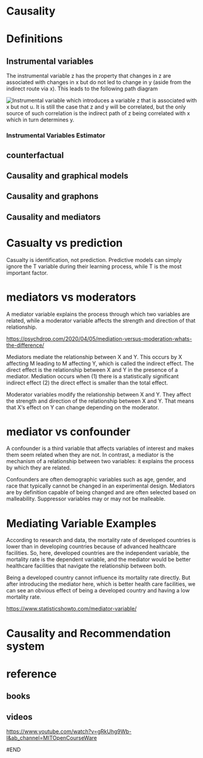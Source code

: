 # Causality

# Definitions

## Instrumental variables
The instrumental variable z has the property that changes in
z are associated with changes in x but do not led to change in y (aside from the
indirect route via x). This leads to the following path diagram

![Instrumental variable](pics/instrumental?raw=true "Instrumental variable")
which introduces a variable z that is associated with x but not u. It is still the case
that z and y will be correlated, but the only source of such correlation is the indirect
path of z being correlated with x which in turn determines y.



### Instrumental Variables Estimator



## counterfactual


## Causality and graphical models


## Causality and graphons


## Causality and mediators


# Casualty vs prediction
Casualty is identification, not prediction.
Predictive models can simply ignore the T variable during their learning process, while T is the most important factor.







# mediators vs moderators
A mediator variable explains the process through which two variables are related, while a moderator variable affects the strength and direction of that relationship.


https://psychdrop.com/2020/04/05/mediation-versus-moderation-whats-the-difference/


Mediators mediate the relationship between X and Y. This occurs by X affecting M leading to M affecting Y, which is called the indirect effect. The direct effect is the relationship between X and Y in the presence of a mediator. Mediation occurs when (1) there is a statistically significant indirect effect (2) the direct effect is smaller than the total effect.



Moderator variables modify the relationship between X and Y. They affect the strength and direction of the relationship between X and Y. That means that X‘s effect on Y can change depending on the moderator.



# mediator vs confounder
A confounder is a third variable that affects variables of interest and makes them seem related when they are not. In contrast, a mediator is the mechanism of a relationship between two variables: it explains the process by which they are related.


Confounders are often demographic variables such as age, gender, and race that typically cannot be changed in an experimental design. Mediators are by definition capable of being changed and are often selected based on malleability. Suppressor variables may or may not be malleable.


# Mediating Variable Examples
According to research and data, the mortality rate of developed countries is lower than in developing countries because of advanced healthcare facilities. So, here, developed countries are the independent variable, the mortality rate is the dependent variable, and the mediator would be better healthcare facilities that navigate the relationship between both.

Being a developed country cannot influence its mortality rate directly. But after introducing the mediator here, which is better health care facilities, we can see an obvious effect of being a developed country and having a low mortality rate.


https://www.statisticshowto.com/mediator-variable/



# Causality and Recommendation system



# reference
## books


## videos
https://www.youtube.com/watch?v=gRkUhg9Wb-I&ab_channel=MITOpenCourseWare






#END
